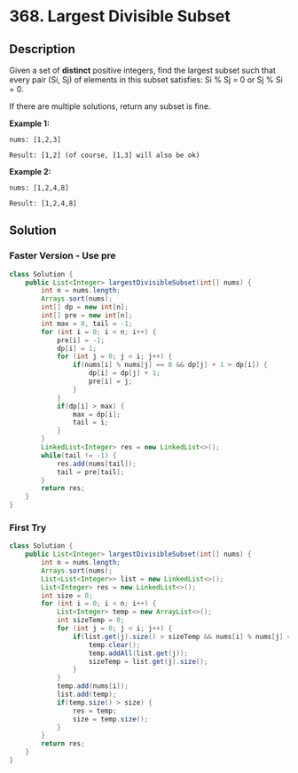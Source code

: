 # 368. Largest Divisible Subset

## Description

Given a set of **distinct** positive integers, find the largest subset such that every pair (Si, Sj) of elements in this subset satisfies: Si % Sj = 0 or Sj % Si = 0.

If there are multiple solutions, return any subset is fine.

**Example 1:**

```
nums: [1,2,3]

Result: [1,2] (of course, [1,3] will also be ok)
```

**Example 2:**

```
nums: [1,2,4,8]

Result: [1,2,4,8]
```

## Solution

### Faster Version - Use pre

```java
class Solution {
    public List<Integer> largestDivisibleSubset(int[] nums) {
        int n = nums.length;
        Arrays.sort(nums);
        int[] dp = new int[n];
        int[] pre = new int[n];
        int max = 0, tail = -1;
        for (int i = 0; i < n; i++) {
            pre[i] = -1;
            dp[i] = 1;
            for (int j = 0; j < i; j++) {
                if(nums[i] % nums[j] == 0 && dp[j] + 1 > dp[i]) {
                    dp[i] = dp[j] + 1;
                    pre[i] = j;
                }
            }
            if(dp[i] > max) {
                max = dp[i];
                tail = i;
            }
        }
        LinkedList<Integer> res = new LinkedList<>();
        while(tail != -1) {
            res.add(nums[tail]);
            tail = pre[tail];
        }
        return res;
    }
}
```



### First Try

```java
class Solution {
    public List<Integer> largestDivisibleSubset(int[] nums) {
        int n = nums.length;
        Arrays.sort(nums);
        List<List<Integer>> list = new LinkedList<>();
        List<Integer> res = new LinkedList<>();
        int size = 0;
        for (int i = 0; i < n; i++) {
            List<Integer> temp = new ArrayList<>();
            int sizeTemp = 0;
            for (int j = 0; j < i; j++) {
                if(list.get(j).size() > sizeTemp && nums[i] % nums[j] == 0) {
                    temp.clear();
                    temp.addAll(list.get(j));
                    sizeTemp = list.get(j).size();
                }
            }
            temp.add(nums[i]);
            list.add(temp);
            if(temp.size() > size) {
                res = temp;
                size = temp.size();
            }
        }
        return res;
    }
}
```


